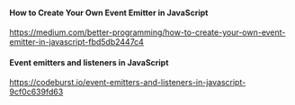 #### How to Create Your Own Event Emitter in JavaScript

https://medium.com/better-programming/how-to-create-your-own-event-emitter-in-javascript-fbd5db2447c4





#### Event emitters and listeners in JavaScript

https://codeburst.io/event-emitters-and-listeners-in-javascript-9cf0c639fd63